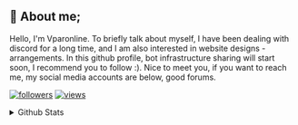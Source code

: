 <!-- <p align="center">
  <a href="https://discord.com/users/731636076074106933"><img src="https://img.icons8.com/nolan/2x/discord-logo.png"></a>
</p>

<p align="center">
  <a href="https://wwww.instagram.com/elchavo.py"> <img src="https://image.flaticon.com/icons/png/512/174/174855.png" width="100" weight="100px"></a>
</p> -->
## 💬 **About me;**

   Hello, I'm Vparonline. To briefly talk about myself, I have been dealing with discord for a long time, and I am also interested in website designs - arrangements. In this github profile, bot infrastructure sharing will start soon, I recommend you to follow :). Nice to meet you, if you want to reach me, my social media accounts are below, good forums.

<a href="https://github.com/Vparonline">
    <img alt="followers" title="Github'dan Takip Et" src="https://img.shields.io/github/followers/Vparonline?color=236ad3&labelColor=1155ba&style=for-the-badge&logo=github&label=follower"/></a>  <a href="https://github.com/Vparonline"><img alt="views" title="Github views" src="https://komarev.com/ghpvc/?username=Vparonline&label=Profile%20views&color=00ffaa&style=for-the-badge"/></a>
</p>

<details>
  <summary> Github Stats </summary>
  <img src="https://github-readme-stats.vercel.app/api?username=Vparonline&theme=radical">
</details>

